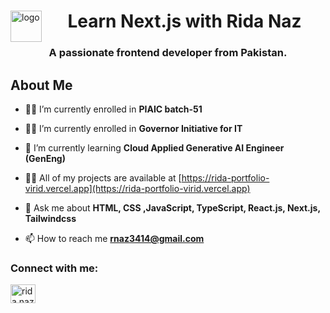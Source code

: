 <div>
  <Image src="./mylogo/Ridalogo.svg" alt="logo" width="50" height="50" align="left"/>
  <h1 align="center">Learn Next.js with Rida Naz</h1>
  <h3 align="center">A passionate frontend developer from Pakistan.</h3>
 </div>
    
<h2>About Me</h2>

- 👨‍🎓 I’m currently enrolled in **PIAIC batch-51**

- 👨‍🎓 I’m currently enrolled in **Governor Initiative for IT**
  
- 🌱 I’m currently learning **Cloud Applied Generative AI Engineer (GenEng)**

- 👨‍💻 All of my projects are available at [https://rida-portfolio-virid.vercel.app](https://rida-portfolio-virid.vercel.app)

- 💬 Ask me about **HTML, CSS ,JavaScript, TypeScript, React.js, Next.js, Tailwindcss**

- 📫 How to reach me **rnaz3414@gmail.com**

<h3 align="left">Connect with me:</h3>
<p align="left">
<a href="https://linkedin.com/in/ridanaz67" target="blank"><img align="center" src="https://raw.githubusercontent.com/rahuldkjain/github-profile-readme-generator/master/src/images/icons/Social/linked-in-alt.svg" alt="rida naz" height="30" width="40" /></a>
</p>